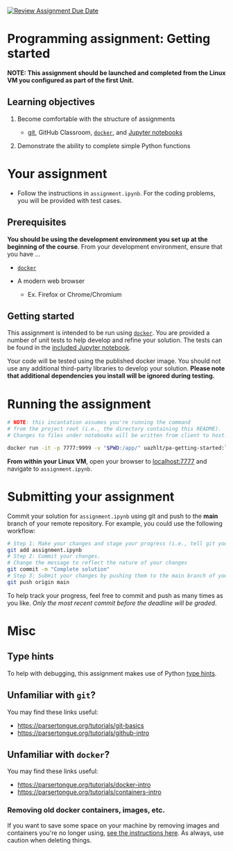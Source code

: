 [![Review Assignment Due Date](https://classroom.github.com/assets/deadline-readme-button-8d59dc4de5201274e310e4c54b9627a8934c3b88527886e3b421487c677d23eb.svg)](https://classroom.github.com/a/cicf7fUD)
# Programming assignment: Getting started

**NOTE: This assignment should be launched and completed from the Linux VM you configured as part of the first Unit.**

## Learning objectives

1. Become comfortable with the structure of assignments
   - [git](https://git-scm.com/downloads), GitHub Classroom, [`docker`](https://docs.docker.com/install/), and [Jupyter notebooks](https://jupyter-notebook-beginner-guide.readthedocs.io/en/latest/what_is_jupyter.html)

2. Demonstrate the ability to complete simple Python functions


# Your assignment

- Follow the instructions in `assignment.ipynb`.  For the coding problems, you will be provided with test cases. 

## Prerequisites

**You should be using the development environment you set up at the beginning of the course**.  From your development environment, ensure that you have ...

- [`docker`](https://parsertongue.org/tutorials/ubuntu-install-docker/)

- A modern web browser
  - Ex. Firefox or Chrome/Chromium


## Getting started

This assignment is intended to be run using [`docker`](https://docs.docker.com/install/).  You are provided a number of unit tests to help develop and refine your solution.  The tests can be found in the [included Jupyter notebook](./assignment.ipynb).

Your code will be tested using the published docker image.  You should not use any additional third-party libraries to develop your solution.  **Please note that additional dependencies you install will be ignored during testing.**


# Running the assignment

```bash
# NOTE: this incantation assumes you're running the command 
# from the project root (i.e., the directory containing this README). 
# Changes to files under notebooks will be written from client to host.

docker run -it -p 7777:9999 -v "$PWD:/app/" uazhlt/pa-getting-started:latest
```

**From within your Linux VM**, open your browser to [localhost:7777](localhost:7777) and navigate to `assignment.ipynb`.



# Submitting your assignment

Commit your solution for `assignment.ipynb` using git and push to the **main** branch of your remote repository.  For example, you could use the following workflow:

```bash
# Step 1: Make your changes and stage your progress (i.e., tell git you want to "save" certain changes)
git add assignment.ipynb
# Step 2: Commit your changes.
# Change the message to reflect the nature of your changes
git commit -m "Complete solution"
# Step 3: Submit your changes by pushing them to the main branch of your remote repo
git push origin main
```

To help track your progress, feel free to commit and push as many times as you like.  _Only the most recent commit before the deadline will be graded_.


# Misc

## Type hints

To help with debugging, this assignment makes use of Python [type hints](https://docs.python.org/3.8/library/typing.html).

## Unfamiliar with `git`?

You may find these links useful:

- https://parsertongue.org/tutorials/git-basics
- https://parsertongue.org/tutorials/github-intro

## Unfamiliar with `docker`?

You may find these links useful:

- https://parsertongue.org/tutorials/docker-intro
- https://parsertongue.org/tutorials/containers-intro

### Removing old docker containers, images, etc.

If you want to save some space on your machine by removing images and containers you're no longer using, [see the instructions here](https://docs.docker.com/config/pruning/).  As always, use caution when deleting things.